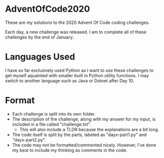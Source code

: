 # AdventOfCode2020
These are my solutions to the 2020 Advent Of Code coding challenges.

Each day, a new challenge was released. I am to complete all of these challenges by the end of January.

# Languages Used

I have so far exclusively used Python as I want to use these challenges to get myself aquainted with smaller built in Python utility functions.
I may switch to another language such as Java or Dotnet after Day 10.

# Format

- Each challenge is split into its own folder.
- The description of the challenge, along with my answer for my input, is included in a file called "challenge.txt".
    - This will also include a TLDR because the explanations are a bit long.
- The code itself is split by the parts, labeled as "dayx-part1.py" and "dayx-part2.py".
- The code may not be formatted/commented nicely. However, I've done my best to include my thinking as comments in the code.
